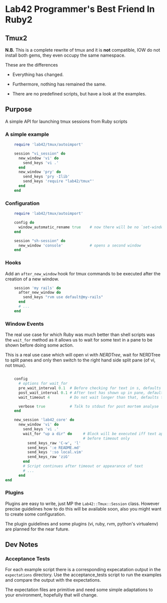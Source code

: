 
# Lab42 Programmer's Best Friend In Ruby2

## Tmux2

**N.B.** This is a complete rewrite of tmux and it is **not** compatible, IOW do not
install both gems, they even occupy the same namespace.

These are the differences

* Everything has changed.

* Furthermore, nothing has remained the same.

* There are no predefined scripts, but have a look at the examples.

## Purpose

A simple API for launching tmux sessions from Ruby scripts

### A simple example

```ruby
    require 'lab42/tmux/autoimport'

    session "vi_session" do
      new_window 'vi' do
        send_keys 'vi .'
      end
      new_window 'pry' do
        send_keys 'pry -Ilib'
        send_keys 'require "lab42/tmux"'
      end
    end
```

### Configuration

```ruby
    require 'lab42/tmux/autoimport'

    config do
      window_automatic_rename true    # now there will be no `set-window-option -g automatic-rename off`
    end

    session "sh-session" do
      new_window 'console'            # opens a second window
    end

```

### Hooks

Add an `after_new_window` hook for tmux commands to be executed after the creation of a new
window.

```ruby
    session 'my rails' do
      after_new_window do
        send_keys "rvm use default@my-rails"
      end
      # ...
    end
```

### Window Events

The real use case for which Ruby was much better than shell scripts was the `wait_for` method
as it allows us to wait for some text in a pane to be shown before doing some action.

This is a real use case which will open vi with _NERDTree_, wait for NERDTree to split panes
and only then switch to the right hand side split pane (of vi, not tmux).

```ruby

    config
      # options for wait_for
      pre_wait_interval 0.1  # Before checking for text in s, defaults to nil
      post_wait_interval 0.1 # After text has shown up in pane, defaults to nil
      wait_timeout 4         # Do not wait longer than that, defaults to 2s

      verbose true           # Talk to stdout for post mortem analyse
    end

    new_session 'lab42_core' do
      new_window 'vi' do
        send_keys 'vi .'
        wait_for "up a dir" do     # Block will be executed iff text appears 
                                   # before timeout only
          send_keys_raw 'C-w', 'l'
          send_keys ':e README.md'
          send_keys ':so local.vim'
          send_keys_raw 'ziG'
        end
        # Script continues after timeout or appearance of text
        # ...
      end
end
```

### Plugins

Plugins are easy to write, just MP the `Lab42::Tmux::Session` class. However precise guidelines
how to do this will be available soon, also you might want to create some configuration.

The plugin guidelines and some plugins (vi, ruby, rvm, python's virtualenv) are planned for
the near future.

## Dev Notes

### Acceptance Tests

For each example script there is a corresponding expecatation output in the
`expectations` directory. Use the acceptance_tests script to run the examples
and compare the output with the expectations.


The expectation files are primitive and need some simple adaptations to your environment, hopefully
that will change.
